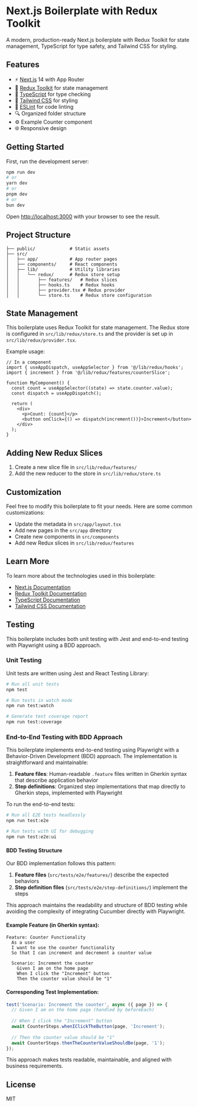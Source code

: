 # Next.js Boilerplate with Redux Toolkit

A modern, production-ready Next.js boilerplate with Redux Toolkit for state management, TypeScript for type safety, and Tailwind CSS for styling.

## Features

- ⚡ [Next.js](https://nextjs.org) 14 with App Router
- 🔄 [Redux Toolkit](https://redux-toolkit.js.org/) for state management
- 📝 [TypeScript](https://www.typescriptlang.org/) for type checking
- 🎨 [Tailwind CSS](https://tailwindcss.com/) for styling
- 🧹 [ESLint](https://eslint.org/) for code linting
- 🔍 Organized folder structure
- ⚙️ Example Counter component
- 🌐 Responsive design

## Getting Started

First, run the development server:

```bash
npm run dev
# or
yarn dev
# or
pnpm dev
# or
bun dev
```

Open [http://localhost:3000](http://localhost:3000) with your browser to see the result.

## Project Structure

```
├── public/             # Static assets
├── src/
│   ├── app/            # App router pages
│   ├── components/     # React components
│   ├── lib/            # Utility libraries
│   │   └── redux/      # Redux store setup
│   │       ├── features/   # Redux slices
│   │       ├── hooks.ts    # Redux hooks
│   │       ├── provider.tsx # Redux provider
│   │       └── store.ts    # Redux store configuration
```

## State Management

This boilerplate uses Redux Toolkit for state management. The Redux store is configured in `src/lib/redux/store.ts` and the provider is set up in `src/lib/redux/provider.tsx`.

Example usage:

```tsx
// In a component
import { useAppDispatch, useAppSelector } from '@/lib/redux/hooks';
import { increment } from '@/lib/redux/features/counterSlice';

function MyComponent() {
  const count = useAppSelector((state) => state.counter.value);
  const dispatch = useAppDispatch();
  
  return (
    <div>
      <p>Count: {count}</p>
      <button onClick={() => dispatch(increment())}>Increment</button>
    </div>
  );
}
```

## Adding New Redux Slices

1. Create a new slice file in `src/lib/redux/features/`
2. Add the new reducer to the store in `src/lib/redux/store.ts`

## Customization

Feel free to modify this boilerplate to fit your needs. Here are some common customizations:

- Update the metadata in `src/app/layout.tsx`
- Add new pages in the `src/app` directory
- Create new components in `src/components`
- Add new Redux slices in `src/lib/redux/features`

## Learn More

To learn more about the technologies used in this boilerplate:

- [Next.js Documentation](https://nextjs.org/docs)
- [Redux Toolkit Documentation](https://redux-toolkit.js.org/introduction/getting-started)
- [TypeScript Documentation](https://www.typescriptlang.org/docs/)
- [Tailwind CSS Documentation](https://tailwindcss.com/docs)

## Testing

This boilerplate includes both unit testing with Jest and end-to-end testing with Playwright using a BDD approach.

### Unit Testing

Unit tests are written using Jest and React Testing Library:

```bash
# Run all unit tests
npm test

# Run tests in watch mode
npm run test:watch

# Generate test coverage report
npm run test:coverage
```

### End-to-End Testing with BDD Approach

This boilerplate implements end-to-end testing using Playwright with a Behavior-Driven Development (BDD) approach. The implementation is straightforward and maintainable:

1. **Feature files**: Human-readable `.feature` files written in Gherkin syntax that describe application behavior
2. **Step definitions**: Organized step implementations that map directly to Gherkin steps, implemented with Playwright

To run the end-to-end tests:

```bash
# Run all E2E tests headlessly
npm run test:e2e

# Run tests with UI for debugging
npm run test:e2e:ui
```

#### BDD Testing Structure

Our BDD implementation follows this pattern:

1. **Feature files** (`src/tests/e2e/features/`) describe the expected behaviors
2. **Step definition files** (`src/tests/e2e/step-definitions/`) implement the steps

This approach maintains the readability and structure of BDD testing while avoiding the complexity of integrating Cucumber directly with Playwright.

#### Example Feature (in Gherkin syntax):

```gherkin
Feature: Counter Functionality
  As a user
  I want to use the counter functionality
  So that I can increment and decrement a counter value

  Scenario: Increment the counter
    Given I am on the home page
    When I click the "Increment" button
    Then the counter value should be "1"
```

#### Corresponding Test Implementation:

```typescript
test('Scenario: Increment the counter', async ({ page }) => {
  // Given I am on the home page (handled by beforeEach)
  
  // When I click the "Increment" button
  await CounterSteps.whenIClickTheButton(page, 'Increment');
  
  // Then the counter value should be "1"
  await CounterSteps.thenTheCounterValueShouldBe(page, '1');
});
```

This approach makes tests readable, maintainable, and aligned with business requirements.

## License

MIT
